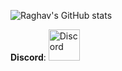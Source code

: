 
![Raghav's GitHub stats](https://github-readme-stats.vercel.app/api?username=akaraxxy&hide=contribs,issues&show_icons=true&theme=radical)

**Discord**: <a href="https://discord.com/users/543878863491432611/profile"> <img alt="Discord" src="https://www.freepnglogos.com/uploads/discord-logo-png/discord-logo-logodownload-download-logotipos-1.png" width="50px" height="50px">



<!--
+ https://github.com/anuraghazra/github-readme-stats for creating stats cards like this!
-->
